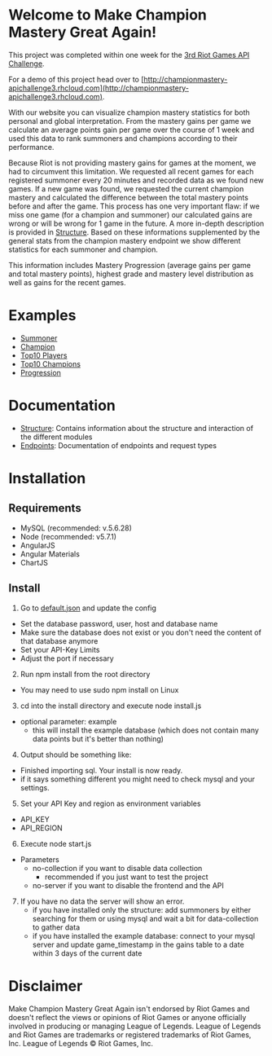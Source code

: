 # Welcome to Make Champion Mastery Great Again!

This project was completed within one week for the [3rd Riot Games API Challenge](https://developer.riotgames.com/discussion/announcements/show/eoq3tZd1).

For a demo of this project head over to [http://championmastery-apichallenge3.rhcloud.com](http://championmastery-apichallenge3.rhcloud.com).

With our website you can visualize champion mastery statistics for both personal and global interpretation.
From the mastery gains per game we calculate an average points gain per game over the course of 1 week and used this data to rank summoners and champions according to their performance.

Because Riot is not providing mastery gains for games at the moment, we had to circumvent this limitation. We requested all recent games for each registered summoner every 20 minutes and recorded data as we found new games. If a new game was found, we requested the current champion mastery and calculated the difference between the total mastery points before and after the game. This process has one very important flaw: if we miss one game (for a champion and summoner) our calculated gains are wrong or will be wrong for 1 game in the future. A more in-depth description is provided in [Structure](Structure.md).
Based on these informations supplemented by the general stats from the champion mastery endpoint we show different statistics for each summoner and champion.

This information includes Mastery Progression (average gains per game and total mastery points), highest grade and mastery level distribution as well as gains for the recent games.

# Examples

* [Summoner](http://championmastery-apichallenge3.rhcloud.com/#/home/Thalies)
* [Champion](http://championmastery-apichallenge3.rhcloud.com/#/home/Lucian)
* [Top10 Players](http://championmastery-apichallenge3.rhcloud.com/#/player)
* [Top10 Champions](http://championmastery-apichallenge3.rhcloud.com/#/)
* [Progression](http://championmastery-apichallenge3.rhcloud.com/#/home/Katarina/Thalies)

# Documentation

* [Structure](docs/Structure.md): Contains information about the structure and interaction of the different modules
* [Endpoints](docs/Endpoints.md): Documentation of endpoints and request types

# Installation

## Requirements

* MySQL (recommended: v.5.6.28)
* Node (recommended: v5.7.1)
* AngularJS
* Angular Materials
* ChartJS

## Install

1. Go to [default.json](config/default.json) and update the config
  * Set the database password, user, host and database name
  * Make sure the database does not exist or you don't need the content of that database anymore
  * Set your API-Key Limits
  * Adjust the port if necessary
2. Run npm install from the root directory
  * You may need to use sudo npm install on Linux
3. cd into the install directory and execute node install.js
  * optional parameter: example
    * this will install the example database (which does not contain many data points but it's better than nothing)
4. Output should be something like:
  * Finished importing sql. Your install is now ready.
  * if it says something different you might need to check mysql and  your settings.
5. Set your API Key and region as environment variables
  * API_KEY
  * API_REGION
6. Execute node start.js
  * Parameters
    * no-collection if you want to disable data collection
      * recommended if you just want to test the project
    * no-server if you want to disable the frontend and the API
7. If you have no data the server will show an error.
	* if you have installed only the structure: add summoners by either searching for them or using mysql and wait a bit for data-collection to gather data
	* if you have installed the example database: connect to your mysql server and update game_timestamp in the gains table to a date within 3 days of the current date

# Disclaimer

Make Champion Mastery Great Again isn't endorsed by Riot Games and doesn't reflect the views or opinions of Riot Games or anyone officially involved in producing or managing League of Legends. League of Legends and Riot Games are trademarks or registered trademarks of Riot Games, Inc. League of Legends © Riot Games, Inc.
